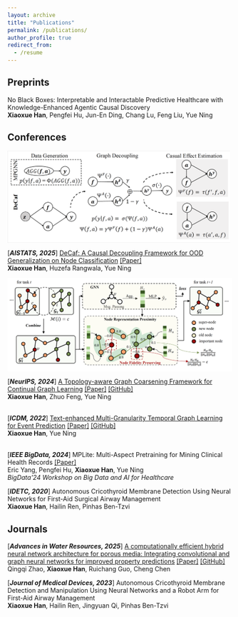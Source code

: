 ```yaml
---
layout: archive
title: "Publications"
permalink: /publications/
author_profile: true
redirect_from:
  - /resume
---
```


## **Preprints**

No Black Boxes: Interpretable and Interactable Predictive Healthcare with Knowledge-Enhanced Agentic Causal Discovery <br>
**Xiaoxue Han**, Pengfei Hu, Jun-En Ding, Chang Lu, Feng Liu, Yue Ning <be>


## **Conferences**

<img align="top" width="500" src="/images/DeCaf.png" />

[***AISTATS, 2025***] [DeCaf: A Causal Decoupling Framework for OOD Generalization on Node Classification](https://openreview.net/forum?id=2EhGTwqwX2&referrer=%5BAuthor%20Console%5D(%2Fgroup%3Fid%3Daistats.org%2FAISTATS%2F2025%2FConference%2FAuthors%23your-submissions)) [[Paper]](/files/DeCaf_AISTATS2025.pdf) <br>
**Xiaoxue Han**, Huzefa Rangwala, Yue Ning <be> 


<img align="top" width="600" src="/images/TACO.png" />

[***NeurIPS, 2024***] [A Topology-aware Graph Coarsening Framework for Continual Graph Learning](https://nips.cc/virtual/2024/poster/94876) [[Paper]](/files/TACO_paper.pdf) [[GitHub]](https://github.com/hanxiaoxue114/TACO)
<br>
**Xiaoxue Han**, Zhuo Feng, Yue Ning <be>
<br><br> 


[***ICDM, 2022***] [Text-enhanced Multi-Granularity Temporal Graph Learning for Event Prediction](https://ieeexplore.ieee.org/document/10027692) [[Paper]](/files/MTG_paper.pdf) [[GitHub]](https://github.com/hanxiaoxue114/TACO)
<br>
**Xiaoxue Han**, Yue Ning <be>
<br><br> 

[***IEEE BigData, 2024***] MPLite: Multi-Aspect Pretraining for Mining Clinical Health Records [[Paper]](/files/MPLite_paper.pdf)
<br>
Eric Yang, Pengfei Hu, **Xiaoxue Han**, Yue Ning <br> 
*BigData'24 Workshop on Big Data and AI for Healthcare* <be>

[***IDETC, 2020***] Autonomous Cricothyroid Membrane Detection Using Neural Networks for First-Aid Surgical Airway Management
<br>
**Xiaoxue Han**, Hailin Ren, Pinhas Ben-Tzvi <be> 


## **Journals**

[***Advances in Water Resources, 2025***] [A computationally efficient hybrid neural network architecture for porous media: Integrating convolutional and graph neural networks for improved property predictions](https://www.sciencedirect.com/science/article/abs/pii/S0309170824002689) [[Paper]](/files/AWR.pdf) [[GitHub]](https://github.com/qingqizhao/GraphGNN-Hybrid-PorousMedia)
<br>
Qingqi Zhao, **Xiaoxue Han**, Ruichang Guo, Cheng Chen <be> 

[***Journal of Medical Devices, 2023***] Autonomous Cricothyroid Membrane Detection and Manipulation Using Neural Networks and a Robot Arm for First-Aid Airway Management
<br>
**Xiaoxue Han**, Hailin Ren, Jingyuan Qi, Pinhas Ben-Tzvi <be> 






